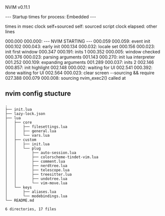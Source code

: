 NVIM v0.11.1

--- Startup times for process: Embedded ---

times in msec
 clock   self+sourced   self:  sourced script
 clock   elapsed:              other lines

000.000  000.000: --- NVIM STARTING ---
000.059  000.059: event init
000.102  000.043: early init
000.134  000.032: locale set
000.156  000.023: init first window
000.347  000.191: inits 1
000.352  000.005: window checked
000.376  000.023: parsing arguments
001.143  000.270: init lua interpreter
001.252  000.109: expanding arguments
001.289  000.037: inits 2
002.146  000.857: init highlight
002.148  000.002: waiting for UI
002.541  000.392: done waiting for UI
002.564  000.023: clear screen
--sourcing && require
027.388  000.079  000.008: sourcing nvim_exec2() called at 



## nvim config stucture
```text
.
├── init.lua
├── lazy-lock.json
├── lua
│   ├── core
│   │   ├── filesettings.lua
│   │   ├── general.lua
│   │   └── vars.lua
│   ├── custom
│   │   ├── init.lua
│   │   └── plug
│   │       ├── auto-session.lua
│   │       ├── colorscheme-tindet-vim.lua
│   │       ├── comment.lua
│   │       ├── nerdtree.lua
│   │       ├── telescope.lua
│   │       ├── treesitter.lua
│   │       ├── undotree.lua
│   │       └── vim-move.lua
│   └── keys
│       ├── aliases.lua
│       └── modebindings.lua
└── README.md

6 directories, 17 files
```
